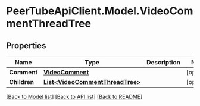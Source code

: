 # PeerTubeApiClient.Model.VideoCommentThreadTree

## Properties

Name | Type | Description | Notes
------------ | ------------- | ------------- | -------------
**Comment** | [**VideoComment**](VideoComment.md) |  | [optional] 
**Children** | [**List&lt;VideoCommentThreadTree&gt;**](VideoCommentThreadTree.md) |  | [optional] 

[[Back to Model list]](../README.md#documentation-for-models) [[Back to API list]](../README.md#documentation-for-api-endpoints) [[Back to README]](../README.md)

